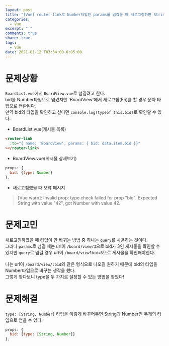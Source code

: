 ```yaml
---
layout: post
title: "[Vue] router-link로 Number타입인 params를 넘겼을 때 새로고침하면 String타입으로 변환되는 문제"
categories:
  - Vue
excerpt: " "
comments: true
share: true
tags:
  - Vue
date: 2021-01-12 T03:34:00-0:05:00
---
```


# 문제상황

`BoardList.vue`에서 `BoardView.vue`로 넘길려고 한다.<br>
bid를 Number타입으로 넘겼지만 'BoardView'에서 새로고침(F5)를 할 경우 문자 타입으로 변환된다.<br>
만약 bid의 타입을 확인하고 싶다면 `console.log(typeof this.bid)`로 확인할 수 있다.

- BoardList.vue(게시물 목록)

```html
<router-link
  :to="{ name: 'BoardView', params: { bid: data.item.bid }}"
></router-link>
```

- BoardView.vue(게시물 상세보기)

```javascript
props: {
  bid: {type: Number}
},
```

- 새로고침했을 때 오류 메시지

> [Vue warn]: Invalid prop: type check failed for prop "bid". Expected String with value "42", got Number with value 42.

# 문제고민

새로고침하였을 때 타입이 안 바뀌는 방법 중 하나는 `query`를 사용하는 것이다.<br>
그러나 `params`로 넘길 때는 url이 `/board/view/3`으로 bid가 3인 게시물을 확인할 수 있지만 `query`로 넘길 경우 url이 `/board/view?bid=3`으로 게시물을 확인해야한다.<br><br>
나는 url이 `/board/view/:bid`와 같은 형식으로 나오길 원하기 때문에 bid의 타입을 Number타입으로 바꾸는 생각을 했다.<br>
그렇게 찾다보니 type을 두 가지로 설정할 수 있는 방법을 찾았다!<br>

# 문제해결

`type: [String, Number]` 타입을 이렇게 바꾸어주면 String과 Number인 두개의 타입으로 얻을 수 있다.<br>

```javascript
props: {
  bid: {type: [String, Number]}
},
```
